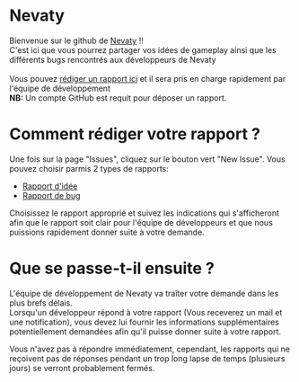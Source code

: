 # Nevaty

Bienvenue sur le github de <a href="https://nevaty.fr">Nevaty</a> !! <br/>
C'est ici que vous pourrez partager vos idées de gameplay ainsi que les différents bugs rencontrés aux développeurs de Nevaty
<br/> <br/>
Vous pouvez <a href="https://github.com/Supre-le-sucre/Nevaty/issues/new/choose">rédiger un rapport ici</a> et il sera pris en charge rapidement par l'équipe de développement
<br/>
**NB:** Un compte GitHub est requit pour déposer un rapport.

# Comment rédiger votre rapport ?

Une fois sur la page "Issues", cliquez sur le bouton vert "New Issue". Vous pouvez choisir parmis 2 types de rapports:

- <a href="https://github.com/Supre-le-sucre/Nevaty/issues/new?assignees=&labels=Id%C3%A9e&template=rapport-d-id-e.md&title=Id%C3%A9e+%3E%3E+Titre+de+votre+rapport"> Rapport d'idée </a>
- <a href="https://github.com/Supre-le-sucre/Nevaty/issues/new?assignees=&labels=Bug+non+confirm%C3%A9&template=rapport-de-bug.md&title=BUG+%3E%3E+Titre+de+votre+rapportt">Rapport de bug </a>

Choisissez le rapport approprié et suivez les indications qui s'afficheront afin que le rapport soit clair pour l'équipe de développeurs et que nous puissions rapidement donner suite à votre demande.

# Que se passe-t-il ensuite ?

L'équipe de développement de Nevaty va traîter votre demande dans les plus brefs délais. <br/> Lorsqu'un développeur répond à votre rapport (Vous receverez un mail et une notification), vous devez lui fournir les informations supplémentaires
potentiellement demandées afin qu'il puisse donner suite à votre rapport.

Vous n'avez pas à répondre immédiatement, cependant, les rapports qui ne reçoivent pas de réponses pendant un trop long lapse de temps (plusieurs jours) se verront probablement fermés.
